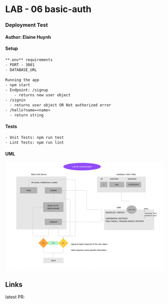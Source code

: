 # LAB - 06 basic-auth

### Deployment Test

#### Author: Elaine Huynh

 #### Setup
    **.env** requirements
    - PORT - 3001
    - DATABASE_URL

    Running the app
    - npm start
    - Endpoint: /signup 
        - returns new user object
    - /signin
      - returns user object OR Not authorized error
    - /hello?name=<name>
      - return string


#### Tests
    - Unit Tests: npm run test
    - Lint Tests: npm run lint

#### UML

![UML](lab06-UML.png)


## Links
latest PR: 